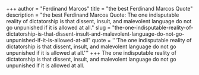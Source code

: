 +++
author = "Ferdinand Marcos"
title = "the best Ferdinand Marcos Quote"
description = "the best Ferdinand Marcos Quote: The one indisputable reality of dictatorship is that dissent, insult, and malevolent language do not go unpunished if it is allowed at all."
slug = "the-one-indisputable-reality-of-dictatorship-is-that-dissent-insult-and-malevolent-language-do-not-go-unpunished-if-it-is-allowed-at-all"
quote = '''The one indisputable reality of dictatorship is that dissent, insult, and malevolent language do not go unpunished if it is allowed at all.'''
+++
The one indisputable reality of dictatorship is that dissent, insult, and malevolent language do not go unpunished if it is allowed at all.
